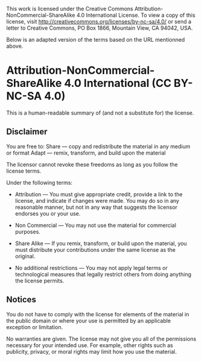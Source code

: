 This work is licensed under the Creative Commons Attribution-NonCommercial-ShareAlike 4.0 International License. To view a copy of this license, visit http://creativecommons.org/licenses/by-nc-sa/4.0/ or send a letter to Creative Commons, PO Box 1866, Mountain View, CA 94042, USA.

Below is an adapted version of the terms based on the URL mentionned above.

# Attribution-NonCommercial-ShareAlike 4.0 International (CC BY-NC-SA 4.0)
This is a human-readable summary of (and not a substitute for) the license. 

## Disclaimer

You are free to:
Share — copy and redistribute the material in any medium or format
Adapt — remix, transform, and build upon the material

The licensor cannot revoke these freedoms as long as you follow the license terms.

Under the following terms:
* Attribution — You must give appropriate credit, provide a link to the license, and indicate if changes were made. You may do so in any reasonable manner, but not in any way that suggests the licensor endorses you or your use.

* Non Commercial — You may not use the material for commercial purposes.

* Share Alike — If you remix, transform, or build upon the material, you must distribute your contributions under the same license as the original.

* No additional restrictions — You may not apply legal terms or technological measures that legally restrict others from doing anything the license permits.

## Notices
You do not have to comply with the license for elements of the material in the public domain or where your use is permitted by an applicable exception or limitation.

No warranties are given. The license may not give you all of the permissions necessary for your intended use. For example, other rights such as publicity, privacy, or moral rights may limit how you use the material.
